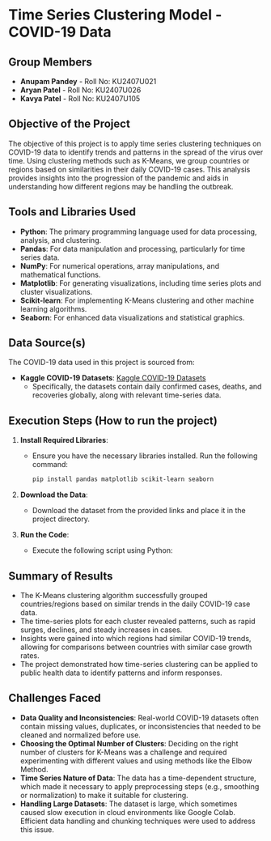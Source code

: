 # Time Series Clustering Model - COVID-19 Data

## Group Members
- **Anupam Pandey** - Roll No: KU2407U021
- **Aryan Patel** - Roll No: KU2407U026
- **Kavya Patel** - Roll No: KU2407U105

## Objective of the Project
The objective of this project is to apply time series clustering techniques on COVID-19 data to identify trends and patterns in the spread of the virus over time. Using clustering methods such as K-Means, we group countries or regions based on similarities in their daily COVID-19 cases. This analysis provides insights into the progression of the pandemic and aids in understanding how different regions may be handling the outbreak.

## Tools and Libraries Used
- **Python**: The primary programming language used for data processing, analysis, and clustering.
- **Pandas**: For data manipulation and processing, particularly for time series data.
- **NumPy**: For numerical operations, array manipulations, and mathematical functions.
- **Matplotlib**: For generating visualizations, including time series plots and cluster visualizations.
- **Scikit-learn**: For implementing K-Means clustering and other machine learning algorithms.
- **Seaborn**: For enhanced data visualizations and statistical graphics.

## Data Source(s)
The COVID-19 data used in this project is sourced from:
- **Kaggle COVID-19 Datasets**: [Kaggle COVID-19 Datasets](https://www.kaggle.com/datasets)
  - Specifically, the datasets contain daily confirmed cases, deaths, and recoveries globally, along with relevant time-series data.

## Execution Steps (How to run the project)

1. **Install Required Libraries**:
   - Ensure you have the necessary libraries installed. Run the following command:
     ```sh
     pip install pandas matplotlib scikit-learn seaborn
     ```

2. **Download the Data**:
   - Download the dataset from the provided links and place it in the project directory.

3. **Run the Code**:
   - Execute the following script using Python:

## Summary of Results
- The K-Means clustering algorithm successfully grouped countries/regions based on similar trends in the daily COVID-19 case data.
- The time-series plots for each cluster revealed patterns, such as rapid surges, declines, and steady increases in cases.
- Insights were gained into which regions had similar COVID-19 trends, allowing for comparisons between countries with similar case growth rates.
- The project demonstrated how time-series clustering can be applied to public health data to identify patterns and inform responses.

## Challenges Faced
- **Data Quality and Inconsistencies**: Real-world COVID-19 datasets often contain missing values, duplicates, or inconsistencies that needed to be cleaned and normalized before use.
- **Choosing the Optimal Number of Clusters**: Deciding on the right number of clusters for K-Means was a challenge and required experimenting with different values and using methods like the Elbow Method.
- **Time Series Nature of Data**: The data has a time-dependent structure, which made it necessary to apply preprocessing steps (e.g., smoothing or normalization) to make it suitable for clustering.
- **Handling Large Datasets**: The dataset is large, which sometimes caused slow execution in cloud environments like Google Colab. Efficient data handling and chunking techniques were used to address this issue.


